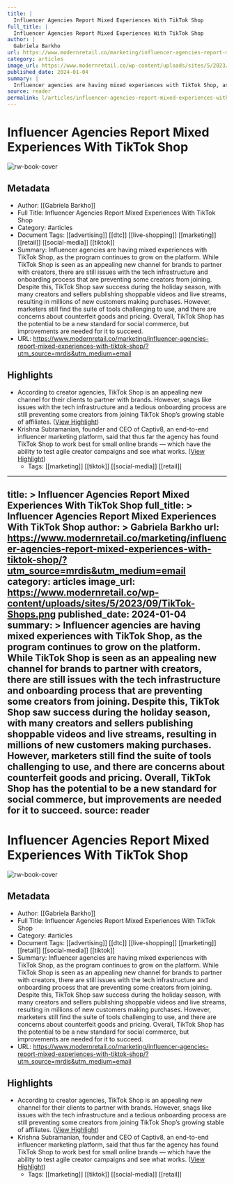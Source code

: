 ```yaml
---
title: |
  Influencer Agencies Report Mixed Experiences With TikTok Shop
full_title: |
  Influencer Agencies Report Mixed Experiences With TikTok Shop
author: |
  Gabriela Barkho
url: https://www.modernretail.co/marketing/influencer-agencies-report-mixed-experiences-with-tiktok-shop/?utm_source=mrdis&utm_medium=email
category: articles
image_url: https://www.modernretail.co/wp-content/uploads/sites/5/2023/09/TikTok-Shops.png
published_date: 2024-01-04
summary: |
  Influencer agencies are having mixed experiences with TikTok Shop, as the program continues to grow on the platform. While TikTok Shop is seen as an appealing new channel for brands to partner with creators, there are still issues with the tech infrastructure and onboarding process that are preventing some creators from joining. Despite this, TikTok Shop saw success during the holiday season, with many creators and sellers publishing shoppable videos and live streams, resulting in millions of new customers making purchases. However, marketers still find the suite of tools challenging to use, and there are concerns about counterfeit goods and pricing. Overall, TikTok Shop has the potential to be a new standard for social commerce, but improvements are needed for it to succeed.
source: reader
permalink: l/articles/influencer-agencies-report-mixed-experiences-with-tik-tok-shop
---
```

# Influencer Agencies Report Mixed Experiences With TikTok Shop

![rw-book-cover](https://www.modernretail.co/wp-content/uploads/sites/5/2023/09/TikTok-Shops.png)

## Metadata
- Author: [[Gabriela Barkho]]
- Full Title: Influencer Agencies Report Mixed Experiences With TikTok Shop
- Category: #articles
- Document Tags: [[advertising]] [[dtc]] [[live-shopping]] [[marketing]] [[retail]] [[social-media]] [[tiktok]] 
- Summary: Influencer agencies are having mixed experiences with TikTok Shop, as the program continues to grow on the platform. While TikTok Shop is seen as an appealing new channel for brands to partner with creators, there are still issues with the tech infrastructure and onboarding process that are preventing some creators from joining. Despite this, TikTok Shop saw success during the holiday season, with many creators and sellers publishing shoppable videos and live streams, resulting in millions of new customers making purchases. However, marketers still find the suite of tools challenging to use, and there are concerns about counterfeit goods and pricing. Overall, TikTok Shop has the potential to be a new standard for social commerce, but improvements are needed for it to succeed.
- URL: https://www.modernretail.co/marketing/influencer-agencies-report-mixed-experiences-with-tiktok-shop/?utm_source=mrdis&utm_medium=email

## Highlights
- According to creator agencies, TikTok Shop is an appealing new channel for their clients to partner with brands. However, snags like issues with the tech infrastructure and a tedious onboarding process are still preventing some creators from joining TikTok Shop’s growing stable of affiliates. ([View Highlight](https://read.readwise.io/read/01hkwh45x57k8jhg2tmbac2a7j))
- Krishna Subramanian, founder and CEO of Captiv8, an end-to-end influencer marketing platform, said that thus far the agency has found TikTok Shop to work best for small online brands — which have the ability to test agile creator campaigns and see what works. ([View Highlight](https://read.readwise.io/read/01hkwh7b51na32j3gm9pxvdq6k))
    - Tags: [[marketing]] [[tiktok]] [[social-media]] [[retail]] 


---
title: >
  Influencer Agencies Report Mixed Experiences With TikTok Shop
full_title: >
  Influencer Agencies Report Mixed Experiences With TikTok Shop
author: >
  Gabriela Barkho
url: https://www.modernretail.co/marketing/influencer-agencies-report-mixed-experiences-with-tiktok-shop/?utm_source=mrdis&utm_medium=email
category: articles
image_url: https://www.modernretail.co/wp-content/uploads/sites/5/2023/09/TikTok-Shops.png
published_date: 2024-01-04
summary: >
  Influencer agencies are having mixed experiences with TikTok Shop, as the program continues to grow on the platform. While TikTok Shop is seen as an appealing new channel for brands to partner with creators, there are still issues with the tech infrastructure and onboarding process that are preventing some creators from joining. Despite this, TikTok Shop saw success during the holiday season, with many creators and sellers publishing shoppable videos and live streams, resulting in millions of new customers making purchases. However, marketers still find the suite of tools challenging to use, and there are concerns about counterfeit goods and pricing. Overall, TikTok Shop has the potential to be a new standard for social commerce, but improvements are needed for it to succeed.
source: reader
---
# Influencer Agencies Report Mixed Experiences With TikTok Shop

![rw-book-cover](https://www.modernretail.co/wp-content/uploads/sites/5/2023/09/TikTok-Shops.png)

## Metadata
- Author: [[Gabriela Barkho]]
- Full Title: Influencer Agencies Report Mixed Experiences With TikTok Shop
- Category: #articles
- Document Tags: [[advertising]] [[dtc]] [[live-shopping]] [[marketing]] [[retail]] [[social-media]] [[tiktok]] 
- Summary: Influencer agencies are having mixed experiences with TikTok Shop, as the program continues to grow on the platform. While TikTok Shop is seen as an appealing new channel for brands to partner with creators, there are still issues with the tech infrastructure and onboarding process that are preventing some creators from joining. Despite this, TikTok Shop saw success during the holiday season, with many creators and sellers publishing shoppable videos and live streams, resulting in millions of new customers making purchases. However, marketers still find the suite of tools challenging to use, and there are concerns about counterfeit goods and pricing. Overall, TikTok Shop has the potential to be a new standard for social commerce, but improvements are needed for it to succeed.
- URL: https://www.modernretail.co/marketing/influencer-agencies-report-mixed-experiences-with-tiktok-shop/?utm_source=mrdis&utm_medium=email

## Highlights
- According to creator agencies, TikTok Shop is an appealing new channel for their clients to partner with brands. However, snags like issues with the tech infrastructure and a tedious onboarding process are still preventing some creators from joining TikTok Shop’s growing stable of affiliates. ([View Highlight](https://read.readwise.io/read/01hkwh45x57k8jhg2tmbac2a7j))
- Krishna Subramanian, founder and CEO of Captiv8, an end-to-end influencer marketing platform, said that thus far the agency has found TikTok Shop to work best for small online brands — which have the ability to test agile creator campaigns and see what works. ([View Highlight](https://read.readwise.io/read/01hkwh7b51na32j3gm9pxvdq6k))
    - Tags: [[marketing]] [[tiktok]] [[social-media]] [[retail]] 


